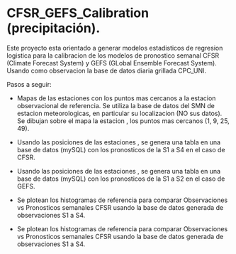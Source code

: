 # CFSR_GEFS_Calibration (precipitación).

Este proyecto esta orientado a generar modelos estadisticos de regresion logistica para la calibracion de los modelos de pronostico semanal CFSR (Climate Forecast System) y GEFS (GLobal Ensemble Forecast System). Usando como observacion la base de datos diaria grillada CPC_UNI.

Pasos a seguir:

* Mapas de las estaciones con los puntos mas cercanos a la estacion observacional de referencia. Se utiliza la base de datos del SMN de estacion meteorologicas, en particular su localizacion (NO sus datos). Se dibujan sobre el mapa la estacion , los puntos mas cercanos (1, 9, 25, 49).

* Usando las posiciones de las estaciones , se genera una tabla en una base de datos (mySQL) con los pronosticos de la S1 a S4 en el caso de CFSR.

* Usando las posiciones de las estaciones , se genera una tabla en una base de datos (mySQL) con los pronosticos de la S1 a S2 en el caso de GEFS.

* Se plotean los histogramas de referencia para comparar Observaciones vs Pronosticos semanales CFSR usando la base de datos generada de observaciones S1 a S4.

* Se plotean los histogramas de referencia para comparar Observaciones vs Pronosticos semanales CFSR usando la base de datos generada de observaciones S1 a S4.





